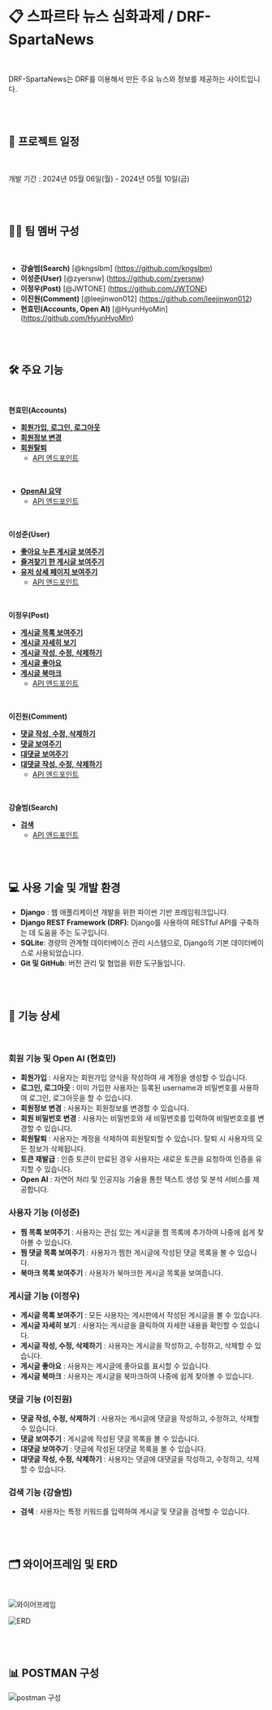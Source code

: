 # 📋 스파르타 뉴스 심화과제 / DRF-SpartaNews

<br/>

DRF-SpartaNews는 DRF를 이용해서 만든 주요 뉴스와 정보를 제공하는 사이트입니다.

<br/>
<br/>

## 📅 프로젝트 일정

<br/>

개발 기간 : 2024년 05월 06일(월) - 2024년 05월 10일(금)

<br/>
<br/>

## 🧑‍💻 팀 멤버 구성 

<br/>

- **강슬범(Search)** [@kngslbm] (https://github.com/kngslbm)
- **이성준(User)** [@zyersnw] (https://github.com/zyersnw)
- **이정우(Post)** [@JWTONE] (https://github.com/JWTONE)
- **이진원(Comment)** [@leejinwon012] (https://github.com/leejinwon012)
- **현효민(Accounts, Open AI)** [@HyunHyoMin] (https://github.com/HyunHyoMin)

<br/>
<br/>


## 🛠️ 주요 기능

<br/>

**현효민(Accounts)**
- **[회원가입, 로그인, 로그아웃](https://github.com/DRF-News/DRF-SpartaNews/blob/main/Accounts/views.py#L13)**
- **[회원정보 변경](https://github.com/DRF-News/DRF-SpartaNews/blob/main/Accounts/views.py#L21)**
- **[회원탈퇴](https://github.com/DRF-News/DRF-SpartaNews/blob/main/Accounts/views.py#L32)**
  - [API 엔드포인트](https://github.com/DRF-News/DRF-SpartaNews/blob/main/Accounts/urls.py#L9)

 <br/>

- **[OpenAI 요약](https://github.com/DRF-News/DRF-SpartaNews/blob/main/chatgpt/views.py#L9)**
  - [API 엔드포인트](https://github.com/DRF-News/DRF-SpartaNews/blob/main/chatgpt/urls.py#L3)   

<br/>

**이성준(User)**
- **[좋아요 누른 게시글 보여주기](https://github.com/DRF-News/DRF-SpartaNews/blob/main/User/views.py#L18)**
- **[즐겨찾기 한 게시글 보여주기](https://github.com/DRF-News/DRF-SpartaNews/blob/main/User/views.py#L29)**
- **[유저 상세 페이지 보여주기](https://github.com/DRF-News/DRF-SpartaNews/blob/main/User/views.py#L11)**
  - [API 엔드포인트](https://github.com/DRF-News/DRF-SpartaNews/blob/main/User/urls.py#L5)

<br/>

**이정우(Post)**
- **[게시글 목록 보여주기](https://github.com/DRF-News/DRF-SpartaNews/blob/main/Post/views.py#L11)**
- **[게시글 자세히 보기](https://github.com/DRF-News/DRF-SpartaNews/blob/main/Post/views.py#L25)**
- **[게시글 작성, 수정, 삭제하기](https://github.com/DRF-News/DRF-SpartaNews/blob/main/Post/views.py#L16)**
- **[게시글 좋아요](https://github.com/DRF-News/DRF-SpartaNews/blob/main/Post/views.py#L43)**
- **[게시글 북마크](https://github.com/DRF-News/DRF-SpartaNews/blob/main/Post/views.py#L62)**
  - [API 엔드포인트](https://github.com/DRF-News/DRF-SpartaNews/blob/main/Post/urls.py#L10)

<br/>

**이진원(Comment)**
- **[댓글 작성, 수정, 삭제하기](https://github.com/DRF-News/DRF-SpartaNews/blob/main/Comment/views.py#L11)**
- **[댓글 보여주기](https://github.com/DRF-News/DRF-SpartaNews/blob/main/Comment/views.py#L72)**
- **[대댓글 보여주기](https://github.com/DRF-News/DRF-SpartaNews/blob/main/Comment/views.py#L100)**
- **[대댓글 작성, 수정, 삭제하기](https://github.com/DRF-News/DRF-SpartaNews/blob/main/Comment/views.py#L81)**
  - [API 엔드포인트](https://github.com/DRF-News/DRF-SpartaNews/blob/main/Comment/urls.py#L4)

<br/>

**강슬범(Search)**
- **[검색](https://github.com/DRF-News/DRF-SpartaNews/blob/main/Search/views.py#L9)**
  - [API 엔드포인트](https://github.com/DRF-News/DRF-SpartaNews/blob/main/Search/urls.py#L5)

<br/>
<br/>



## 💻 사용 기술 및 개발 환경

- **Django** : 웹 애플리케이션 개발을 위한 파이썬 기반 프레임워크입니다.
- **Django REST Framework (DRF)**: Django를 사용하여 RESTful API를 구축하는 데 도움을 주는 도구입니다.
- **SQLite**: 경량의 관계형 데이터베이스 관리 시스템으로, Django의 기본 데이터베이스로 사용되었습니다.
- **Git 및 GitHub**: 버전 관리 및 협업을 위한 도구들입니다.


<br/>
<br/>



## 🚀 기능 상세

<br/>

### **회원 기능 및 Open AI (현효민)**
- **회원가입** : 사용자는 회원가입 양식을 작성하여 새 계정을 생성할 수 있습니다.
- **로그인, 로그아웃** : 이미 가입한 사용자는 등록된 username과 비밀번호를 사용하여 로그인, 로그아웃을 할 수 있습니다.
- **회원정보 변경** : 사용자는 회원정보를 변경할 수 있습니다.
- **회원 비밀번호 변경** : 사용자는 비밀번호와 새 비밀번호를 입력하여 비밀번호호를 변경할 수 있습니다.
- **회원탈퇴** : 사용자는 계정을 삭제하여 회원탈퇴할 수 있습니다. 탈퇴 시 사용자의 모든 정보가 삭제됩니다.
- **토큰 재발급** : 인증 토큰이 만료된 경우 사용자는 새로운 토큰을 요청하여 인증을 유지할 수 있습니다.
- **Open AI** : 자연어 처리 및 인공지능 기술을 통한 텍스트 생성 및 분석 서비스를 제공합니다.

### **사용자 기능 (이성준)**
- **찜 목록 보여주기** : 사용자는 관심 있는 게시글을 찜 목록에 추가하여 나중에 쉽게 찾아볼 수 있습니다.
- **찜 댓글 목록 보여주기** : 사용자가 찜한 게시글에 작성된 댓글 목록을 볼 수 있습니다.
- **북마크 목록 보여주기** : 사용자가 북마크한 게시글 목록을 보여줍니다.

### **게시글 기능 (이정우)**
- **게시글 목록 보여주기** : 모든 사용자는 게시판에서 작성된 게시글을 볼 수 있습니다.
- **게시글 자세히 보기** : 사용자는 게시글을 클릭하여 자세한 내용을 확인할 수 있습니다.
- **게시글 작성, 수정, 삭제하기** : 사용자는 게시글을 작성하고, 수정하고, 삭제할 수 있습니다.
- **게시글 좋아요** : 사용자는 게시글에 좋아요를 표시할 수 있습니다.
- **게시글 북마크** : 사용자는 게시글을 북마크하여 나중에 쉽게 찾아볼 수 있습니다.

### **댓글 기능 (이진원)**
- **댓글 작성, 수정, 삭제하기** : 사용자는 게시글에 댓글을 작성하고, 수정하고, 삭제할 수 있습니다.
- **댓글 보여주기** : 게시글에 작성된 댓글 목록을 볼 수 있습니다.
- **대댓글 보여주기** : 댓글에 작성된 대댓글 목록을 볼 수 있습니다.
- **대댓글 작성, 수정, 삭제하기** : 사용자는 댓글에 대댓글을 작성하고, 수정하고, 삭제할 수 있습니다.

### **검색 기능 (강슬범)**
- **검색** : 사용자는 특정 키워드를 입력하여 게시글 및 댓글을 검색할 수 있습니다.

<br/>
<br/>


## 🗂️ 와이어프레임 및 ERD

<br/>

![와이어프레임](https://github.com/DRF-News/DRF-SpartaNews/assets/78424970/6de8e3b3-9718-43ae-82f2-2fec51d3e683)

![ERD](https://github.com/DRF-News/DRF-SpartaNews/assets/78424970/be65a655-0cec-48a4-a834-a318088c1cef)


<br/>
<br/>

## 📊 POSTMAN 구성

![postman 구성](https://github.com/DRF-News/DRF-SpartaNews/assets/78424970/03146551-8a27-406d-8dc9-6555e7c8d19d)








